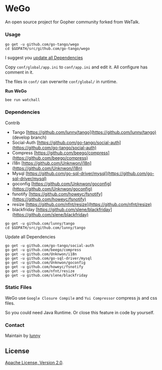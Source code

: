 # WeGo

An open source project for Gopher community forked from WeTalk.

### Usage

```
go get -u github.com/go-tango/wego
cd $GOPATH/src/github.com/go-tango/wego
```

I suggest you [update all Dependencies](#dependencies)

Copy `conf/global/app.ini` to `conf/app.ini` and edit it. All configure has comment in it.

The files in `conf/` can overwrite `conf/global/` in runtime.


**Run WeGo**

```
bee run watchall
```

### Dependencies

Contrib

* Tango [https://github.com/lunny/tango](https://github.com/lunny/tango) (develop branch)
* Social-Auth [https://github.com/go-tango/social-auth](https://github.com/go-tango/social-auth)
* Compress [https://github.com/beego/compress](https://github.com/beego/compress)
* i18n [https://github.com/Unknwon/i18n](https://github.com/Unknwon/i18n)
* Mysql [https://github.com/go-sql-driver/mysql](https://github.com/go-sql-driver/mysql)
* goconfig [https://github.com/Unknwon/goconfig](https://github.com/Unknwon/goconfig)
* fsnotify [https://github.com/howeyc/fsnotify](https://github.com/howeyc/fsnotify)
* resize [https://github.com/nfnt/resize](https://github.com/nfnt/resize)
* blackfriday [https://github.com/slene/blackfriday](https://github.com/slene/blackfriday)

```
go get -u github.com/lunny/tango
cd $GOPATH/src/github.com/lunny/tango
```

Update all Dependencies

```
go get -u github.com/go-tango/social-auth
go get -u github.com/beego/compress
go get -u github.com/Unknwon/i18n
go get -u github.com/go-sql-driver/mysql
go get -u github.com/Unknwon/goconfig
go get -u github.com/howeyc/fsnotify
go get -u github.com/nfnt/resize
go get -u github.com/slene/blackfriday
```

### Static Files

WeGo use `Google Closure Compile` and `Yui Compressor` compress js and css files.

So you could need Java Runtime. Or close this feature in code by yourself.

### Contact

Maintain by [lunny](https://github.com/xiaolunwen)

## License

[Apache License, Version 2.0](http://www.apache.org/licenses/LICENSE-2.0.html).
